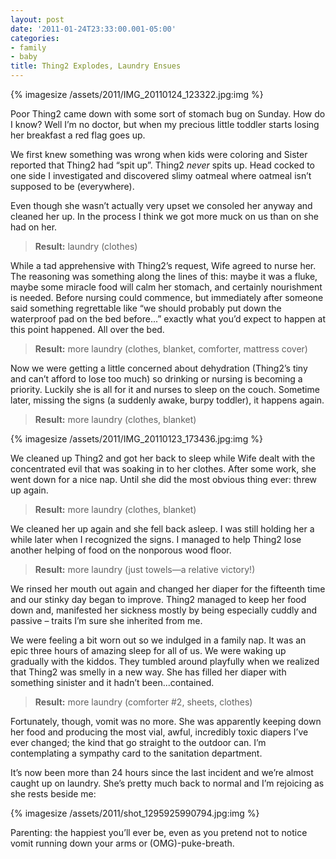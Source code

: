```yaml
---
layout: post
date: '2011-01-24T23:33:00.001-05:00'
categories:
- family
- baby
title: Thing2 Explodes, Laundry Ensues
---
```


{% imagesize /assets/2011/IMG_20110124_123322.jpg:img %}

Poor Thing2 came down with some sort of stomach bug on Sunday. How do I know? Well I’m no doctor, but when my precious little toddler starts losing her breakfast a red flag goes up. 

We first knew something was wrong when kids were coloring and Sister reported that Thing2 had “spit up”. Thing2 *never* spits up. Head cocked to one side I investigated and discovered slimy oatmeal where oatmeal isn’t supposed to be (everywhere).

Even though she wasn’t actually very upset we consoled her anyway and cleaned her up. In the process I think we got more muck on us than on she had on her.

> **Result:** laundry (clothes)

While a tad apprehensive with Thing2’s request, Wife agreed to nurse her. The reasoning was something along the lines of this: maybe it was a fluke, maybe some miracle food will calm her stomach, and certainly nourishment is needed. Before nursing could commence, but immediately after someone said something regrettable like “we should probably put down the waterproof pad on the bed before...” exactly what you’d expect to happen at this point happened. All over the bed.

> **Result:** more laundry (clothes, blanket, comforter, mattress cover)

Now we were getting a little concerned about dehydration (Thing2’s tiny and can’t afford to lose too much) so drinking or nursing is becoming a priority. Luckily she is all for it and nurses to sleep on the couch. Sometime later, missing the signs (a suddenly awake, burpy toddler), it happens again.

> **Result:** more laundry (clothes, blanket)

{% imagesize /assets/2011/IMG_20110123_173436.jpg:img %}

We cleaned up Thing2 and got her back to sleep while Wife dealt with the concentrated evil that was soaking in to her clothes. After some work, she went down for a nice nap. Until she did the most obvious thing ever: threw up again. 

> **Result:** more laundry (clothes, blanket)

We cleaned her up again and she fell back asleep. I was still holding her a while later when I recognized the signs. I managed to help Thing2 lose another helping of food on the nonporous wood floor.

> **Result:** more laundry (just towels—a relative victory!)

We rinsed her mouth out again and changed her diaper for the fifteenth time and our stinky day began to improve. Thing2 managed to keep her food down and, manifested her sickness mostly by being especially cuddly and passive – traits I’m sure she inherited from me.

We were feeling a bit worn out so we indulged in a family nap. It was an epic three hours of amazing sleep for all of us. We were waking up gradually with the kiddos. They tumbled around playfully when we realized that Thing2 was smelly in a new way. She has filled her diaper with something sinister and it hadn’t been...contained.

> **Result:** more laundry (comforter #2, sheets, clothes)

Fortunately, though, vomit was no more. She was apparently keeping down her food and producing the most vial, awful, incredibly toxic diapers I’ve ever changed; the kind that go straight to the outdoor can. I’m contemplating a sympathy card to the sanitation department.

It’s now been more than 24 hours since the last incident and we’re almost caught up on laundry. She’s pretty much back to normal and I’m rejoicing as she rests beside me:  

{% imagesize /assets/2011/shot_1295925990794.jpg:img %}

Parenting: the happiest you’ll ever be, even as you pretend not to notice vomit running down your arms or (OMG)-puke-breath.